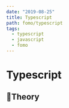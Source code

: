 ```yaml
---
date: "2019-08-25"
title: Typescript
path: fomo/typescript
tags:
  - typescript
  - javascript
  - fomo
---
```


# Typescript

## 🐍Theory
